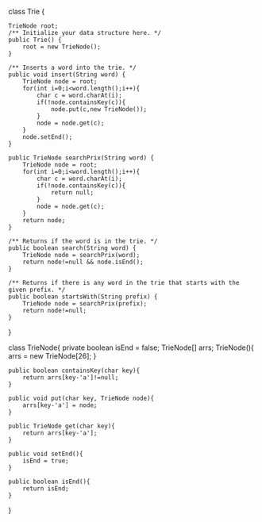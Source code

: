 class Trie {

    TrieNode root;
    /** Initialize your data structure here. */
    public Trie() {
        root = new TrieNode();
    }
    
    /** Inserts a word into the trie. */
    public void insert(String word) {
        TrieNode node = root;
        for(int i=0;i<word.length();i++){
            char c = word.charAt(i);
            if(!node.containsKey(c)){
                node.put(c,new TrieNode());
            }
            node = node.get(c);
        }
        node.setEnd();
    }

    public TrieNode searchPrix(String word) {
        TrieNode node = root;
        for(int i=0;i<word.length();i++){
            char c = word.charAt(i);
            if(!node.containsKey(c)){
                return null;
            }
            node = node.get(c);
        }
        return node;
    }
    
    /** Returns if the word is in the trie. */
    public boolean search(String word) {
        TrieNode node = searchPrix(word);
        return node!=null && node.isEnd();
    }
    
    /** Returns if there is any word in the trie that starts with the given prefix. */
    public boolean startsWith(String prefix) {
        TrieNode node = searchPrix(prefix);
        return node!=null;
    }
}

class TrieNode{
    private boolean isEnd = false;
    TrieNode[] arrs;
    TrieNode(){
        arrs = new TrieNode[26];
    }

    public boolean containsKey(char key){
        return arrs[key-'a']!=null;
    }

    public void put(char key, TrieNode node){
        arrs[key-'a'] = node;
    }

    public TrieNode get(char key){
        return arrs[key-'a'];
    }

    public void setEnd(){
        isEnd = true;
    }

    public boolean isEnd(){
        return isEnd;
    }
}
